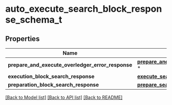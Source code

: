 # auto_execute_search_block_response_schema_t

## Properties
Name | Type | Description | Notes
------------ | ------------- | ------------- | -------------
**prepare_and_execute_overledger_error_response** | [**prepare_and_execute_overledger_error_response_t**](prepare_and_execute_overledger_error_response.md) \* |  | [optional] 
**execution_block_search_response** | [**execute_search_block_response_t**](execute_search_block_response.md) \* |  | [optional] 
**preparation_block_search_response** | [**prepare_search_response_schema_t**](prepare_search_response_schema.md) \* |  | [optional] 

[[Back to Model list]](../README.md#documentation-for-models) [[Back to API list]](../README.md#documentation-for-api-endpoints) [[Back to README]](../README.md)


